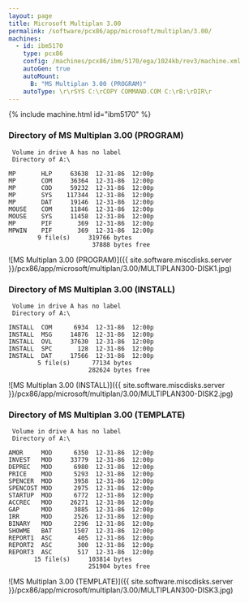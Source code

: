 ```yaml
---
layout: page
title: Microsoft Multiplan 3.00
permalink: /software/pcx86/app/microsoft/multiplan/3.00/
machines:
  - id: ibm5170
    type: pcx86
    config: /machines/pcx86/ibm/5170/ega/1024kb/rev3/machine.xml
    autoGen: true
    autoMount:
      B: "MS Multiplan 3.00 (PROGRAM)"
    autoType: \r\rSYS C:\rCOPY COMMAND.COM C:\rB:\rDIR\r
---
```


{% include machine.html id="ibm5170" %}

### Directory of MS Multiplan 3.00 (PROGRAM)

     Volume in drive A has no label
     Directory of A:\

    MP       HLP     63638  12-31-86  12:00p
    MP       COM     36364  12-31-86  12:00p
    MP       COD     59232  12-31-86  12:00p
    MP       SYS    117344  12-31-86  12:00p
    MP       DAT     19146  12-31-86  12:00p
    MOUSE    COM     11846  12-31-86  12:00p
    MOUSE    SYS     11458  12-31-86  12:00p
    MP       PIF       369  12-31-86  12:00p
    MPWIN    PIF       369  12-31-86  12:00p
            9 file(s)     319766 bytes
                           37888 bytes free

![MS Multiplan 3.00 (PROGRAM)]({{ site.software.miscdisks.server }}/pcx86/app/microsoft/multiplan/3.00/MULTIPLAN300-DISK1.jpg)

### Directory of MS Multiplan 3.00 (INSTALL)

     Volume in drive A has no label
     Directory of A:\

    INSTALL  COM      6934  12-31-86  12:00p
    INSTALL  MSG     14876  12-31-86  12:00p
    INSTALL  OVL     37630  12-31-86  12:00p
    INSTALL  SPC       128  12-31-86  12:00p
    INSTALL  DAT     17566  12-31-86  12:00p
            5 file(s)      77134 bytes
                          282624 bytes free

![MS Multiplan 3.00 (INSTALL)]({{ site.software.miscdisks.server }}/pcx86/app/microsoft/multiplan/3.00/MULTIPLAN300-DISK2.jpg)

### Directory of MS Multiplan 3.00 (TEMPLATE)

     Volume in drive A has no label
     Directory of A:\

    AMOR     MOD      6350  12-31-86  12:00p
    INVEST   MOD     33779  12-31-86  12:00p
    DEPREC   MOD      6980  12-31-86  12:00p
    PRICE    MOD      5293  12-31-86  12:00p
    SPENCER  MOD      3958  12-31-86  12:00p
    SPENCOST MOD      2975  12-31-86  12:00p
    STARTUP  MOD      6772  12-31-86  12:00p
    ACCREC   MOD     26271  12-31-86  12:00p
    GAP      MOD      3885  12-31-86  12:00p
    IRR      MOD      2526  12-31-86  12:00p
    BINARY   MOD      2296  12-31-86  12:00p
    SHOWME   BAT      1507  12-31-86  12:00p
    REPORT1  ASC       405  12-31-86  12:00p
    REPORT2  ASC       300  12-31-86  12:00p
    REPORT3  ASC       517  12-31-86  12:00p
           15 file(s)     103814 bytes
                          251904 bytes free

![MS Multiplan 3.00 (TEMPLATE)]({{ site.software.miscdisks.server }}/pcx86/app/microsoft/multiplan/3.00/MULTIPLAN300-DISK3.jpg)
